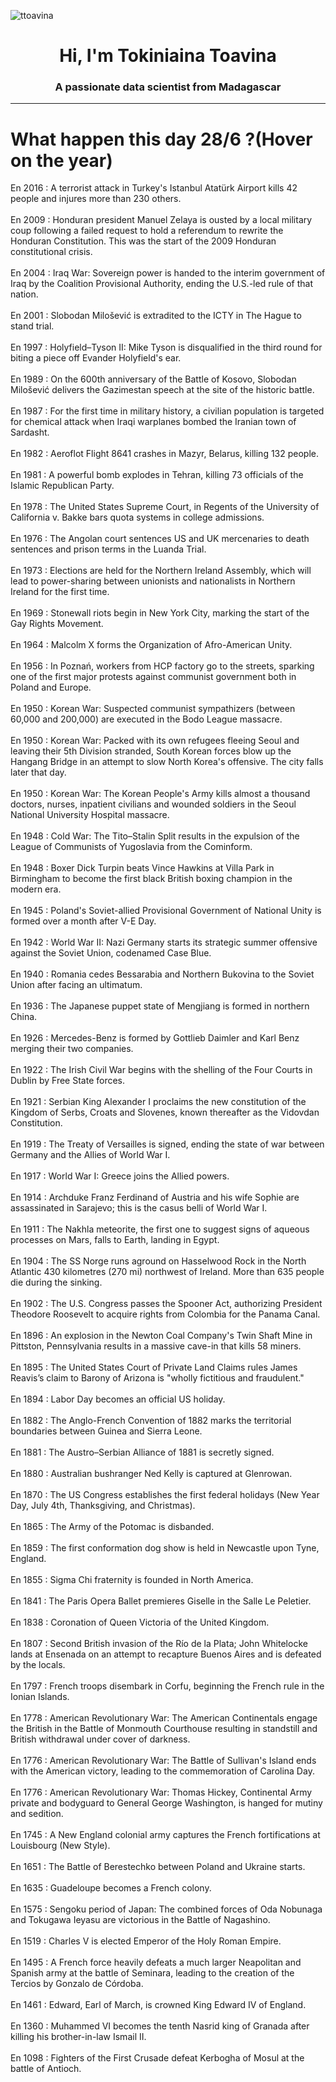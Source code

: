 
<p align="left"> <img src="https://komarev.com/ghpvc/?username=ttoavina&label=Profile%20views&color=0e75b6&style=flat" alt="ttoavina" /> </p>
<h1 align="center">Hi, I'm Tokiniaina Toavina</h1>
<h3 align="center">A passionate data scientist from Madagascar</h3>
    
<hr/>
<h1> What happen this day 28/6 ?(Hover on the year)</h1>

En 2016 : A terrorist attack in Turkey's Istanbul Atatürk Airport kills 42 people and injures more than 230 others.
<br/><br/>
En 2009 : Honduran president Manuel Zelaya is ousted by a local military coup following a failed request to hold a referendum to rewrite the Honduran Constitution. This was the start of the 2009 Honduran constitutional crisis.
<br/><br/>
En 2004 : Iraq War: Sovereign power is handed to the interim government of Iraq by the Coalition Provisional Authority, ending the U.S.-led rule of that nation.
<br/><br/>
En 2001 : Slobodan Milošević is extradited to the ICTY in The Hague to stand trial.
<br/><br/>
En 1997 : Holyfield–Tyson II: Mike Tyson is disqualified in the third round for biting a piece off Evander Holyfield's ear.
<br/><br/>
En 1989 : On the 600th anniversary of the Battle of Kosovo, Slobodan Milošević delivers the Gazimestan speech at the site of the historic battle.
<br/><br/>
En 1987 : For the first time in military history, a civilian population is targeted for chemical attack when Iraqi warplanes bombed the Iranian town of Sardasht.
<br/><br/>
En 1982 : Aeroflot Flight 8641 crashes in Mazyr, Belarus, killing 132 people.
<br/><br/>
En 1981 : A powerful bomb explodes in Tehran, killing 73 officials of the Islamic Republican Party.
<br/><br/>
En 1978 : The United States Supreme Court, in Regents of the University of California v. Bakke bars quota systems in college admissions.
<br/><br/>
En 1976 : The Angolan court sentences US and UK mercenaries to death sentences and prison terms in the Luanda Trial.
<br/><br/>
En 1973 : Elections are held for the Northern Ireland Assembly, which will lead to power-sharing between unionists and nationalists in Northern Ireland for the first time.
<br/><br/>
En 1969 : Stonewall riots begin in New York City, marking the start of the Gay Rights Movement.
<br/><br/>
En 1964 : Malcolm X forms the Organization of Afro-American Unity.
<br/><br/>
En 1956 : In Poznań, workers from HCP factory go to the streets, sparking one of the first major protests against communist government both in Poland and Europe.
<br/><br/>
En 1950 : Korean War: Suspected communist sympathizers (between 60,000 and 200,000) are executed in the Bodo League massacre.
<br/><br/>
En 1950 : Korean War: Packed with its own refugees fleeing Seoul and leaving their 5th Division stranded, South Korean forces blow up the Hangang Bridge in an attempt to slow North Korea's offensive. The city falls later that day.
<br/><br/>
En 1950 : Korean War: The Korean People's Army kills almost a thousand doctors, nurses, inpatient civilians and wounded soldiers in the Seoul National University Hospital massacre.
<br/><br/>
En 1948 : Cold War: The Tito–Stalin Split results in the expulsion of the League of Communists of Yugoslavia from the Cominform.
<br/><br/>
En 1948 : Boxer Dick Turpin beats Vince Hawkins at Villa Park in Birmingham to become the first black British boxing champion in the modern era.
<br/><br/>
En 1945 : Poland's Soviet-allied Provisional Government of National Unity is formed over a month after V-E Day.
<br/><br/>
En 1942 : World War II: Nazi Germany starts its strategic summer offensive against the Soviet Union, codenamed Case Blue.
<br/><br/>
En 1940 : Romania cedes Bessarabia and Northern Bukovina to the Soviet Union after facing an ultimatum.
<br/><br/>
En 1936 : The Japanese puppet state of Mengjiang is formed in northern China.
<br/><br/>
En 1926 : Mercedes-Benz is formed by Gottlieb Daimler and Karl Benz merging their two companies.
<br/><br/>
En 1922 : The Irish Civil War begins with the shelling of the Four Courts in Dublin by Free State forces.
<br/><br/>
En 1921 : Serbian King Alexander I proclaims the new constitution of the Kingdom of Serbs, Croats and Slovenes, known thereafter as the Vidovdan Constitution.
<br/><br/>
En 1919 : The Treaty of Versailles is signed, ending the state of war between Germany and the Allies of World War I.
<br/><br/>
En 1917 : World War I: Greece joins the Allied powers.
<br/><br/>
En 1914 : Archduke Franz Ferdinand of Austria and his wife Sophie are assassinated in Sarajevo; this is the casus belli of World War I.
<br/><br/>
En 1911 : The Nakhla meteorite,  the first one to suggest signs of aqueous processes on Mars, falls to Earth, landing in Egypt.
<br/><br/>
En 1904 : The SS Norge runs aground on Hasselwood Rock in the North Atlantic 430 kilometres (270 mi) northwest of Ireland. More than 635 people die during the sinking.
<br/><br/>
En 1902 : The U.S. Congress passes the Spooner Act, authorizing President Theodore Roosevelt to acquire rights from Colombia for the Panama Canal.
<br/><br/>
En 1896 : An explosion in the Newton Coal Company's Twin Shaft Mine in Pittston, Pennsylvania results in a massive cave-in that kills 58 miners.
<br/><br/>
En 1895 : The United States Court of Private Land Claims rules James Reavis’s claim to Barony of Arizona is "wholly fictitious and fraudulent."
<br/><br/>
En 1894 : Labor Day becomes an official US holiday.
<br/><br/>
En 1882 : The Anglo-French Convention of 1882 marks the territorial boundaries between Guinea and Sierra Leone.
<br/><br/>
En 1881 : The Austro–Serbian Alliance of 1881 is secretly signed.
<br/><br/>
En 1880 : Australian bushranger Ned Kelly is captured at Glenrowan.
<br/><br/>
En 1870 : The US Congress establishes the first federal holidays (New Year Day, July 4th, Thanksgiving, and Christmas).
<br/><br/>
En 1865 : The Army of the Potomac is disbanded.
<br/><br/>
En 1859 : The first conformation dog show is held in Newcastle upon Tyne, England.
<br/><br/>
En 1855 : Sigma Chi fraternity is founded in North America.
<br/><br/>
En 1841 : The Paris Opera Ballet premieres Giselle in the Salle Le Peletier.
<br/><br/>
En 1838 : Coronation of Queen Victoria of the United Kingdom.
<br/><br/>
En 1807 : Second British invasion of the Río de la Plata; John Whitelocke lands at Ensenada on an attempt to recapture Buenos Aires and is defeated by the locals.
<br/><br/>
En 1797 : French troops disembark in Corfu, beginning the French rule in the Ionian Islands.
<br/><br/>
En 1778 : American Revolutionary War: The American Continentals engage the British in the Battle of Monmouth Courthouse resulting in standstill and British withdrawal under cover of darkness.
<br/><br/>
En 1776 : American Revolutionary War: The Battle of Sullivan's Island ends with the American victory, leading to the commemoration of Carolina Day.
<br/><br/>
En 1776 : American Revolutionary War: Thomas Hickey, Continental Army private and bodyguard to General George Washington, is hanged for mutiny and sedition.
<br/><br/>
En 1745 : A New England colonial army captures the French fortifications at Louisbourg (New Style).
<br/><br/>
En 1651 : The Battle of Berestechko between Poland and Ukraine starts.
<br/><br/>
En 1635 : Guadeloupe becomes a French colony.
<br/><br/>
En 1575 : Sengoku period of Japan: The combined forces of Oda Nobunaga and Tokugawa Ieyasu are victorious in the Battle of Nagashino.
<br/><br/>
En 1519 : Charles V is elected Emperor of the Holy Roman Empire.
<br/><br/>
En 1495 : A French force heavily defeats a much larger Neapolitan and Spanish army at the battle of Seminara, leading to the creation of the Tercios by Gonzalo de Córdoba.
<br/><br/>
En 1461 : Edward, Earl of March, is crowned King Edward IV of England.
<br/><br/>
En 1360 : Muhammed VI becomes the tenth Nasrid king of Granada after killing his brother-in-law Ismail II.
<br/><br/>
En 1098 : Fighters of the First Crusade defeat Kerbogha of Mosul at the battle of Antioch.
<br/><br/>
